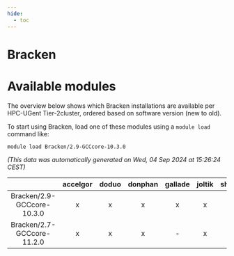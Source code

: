 ```yaml
---
hide:
  - toc
---
```


Bracken
=======

# Available modules


The overview below shows which Bracken installations are available per HPC-UGent Tier-2cluster, ordered based on software version (new to old).

To start using Bracken, load one of these modules using a `module load` command like:

```shell
module load Bracken/2.9-GCCcore-10.3.0
```

*(This data was automatically generated on Wed, 04 Sep 2024 at 15:26:24 CEST)*  

| |accelgor|doduo|donphan|gallade|joltik|shinx|skitty|
| :---: | :---: | :---: | :---: | :---: | :---: | :---: | :---: |
|Bracken/2.9-GCCcore-10.3.0|x|x|x|x|x|-|x|
|Bracken/2.7-GCCcore-11.2.0|x|x|x|-|x|-|x|
